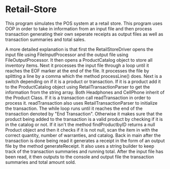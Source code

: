 # Retail-Store
This program simulates the POS system at a retail store.
This program uses OOP in order to take in information from an input file and then process transaction generating their own seperate receipts as output files as well as transaction summaries and total sales. 

A more detailed explanation is that first the RetailStoreDriver opens the input file using FileInputProcessor and the output file using FileOutputProcessor. It then opens a ProductCatalog object to store all inventory items. 
Next it processes the input file through a loop until it reaches the EOF marker at the end of the file. It processes the file by splitting a line by a comma which the method processLine() does. Next is a switch depending on if it is a product or transaction. If it is a product add it to the ProductCatalog object using RetailTransactionParser to get the information from the string array. Both Headphones and CellPhone inherit of the Product Class.
If it is a transaction call readTransaction in order to process it. readTransaction also uses RetailTransactionParser to initialize the transaction.
The while loop runs until it reaches the end of the transaction denoted by "End Transaction". Otherwise it makes sure that the product being added to the transaction is a valid product by checking if it is in the catalog or not. If it isn't the method findProductbyID returns a null Product object and then it checks if it is not null, scan the item in with the correct quantity, number of warranties, and catalog. 
Back in main after the transaction is done being read it generates a receipt in the form of an output file by the method generateReceipt. It also uses a string builder to keep track of the transaction summaries and running total.
After the input file has been read, it then outputs to the console and output file the transaction summaries and total amount sold.
